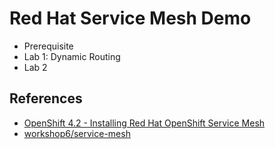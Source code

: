 # Red Hat Service Mesh Demo


- Prerequisite
- Lab 1: Dynamic Routing
- Lab 2


## References
- [OpenShift 4.2 - Installing Red Hat OpenShift Service Mesh](https://docs.openshift.com/container-platform/4.2/service_mesh/service_mesh_install/installing-ossm.html)
- [workshop6/service-mesh](https://gitlab.com/workshop6/service-mesh)